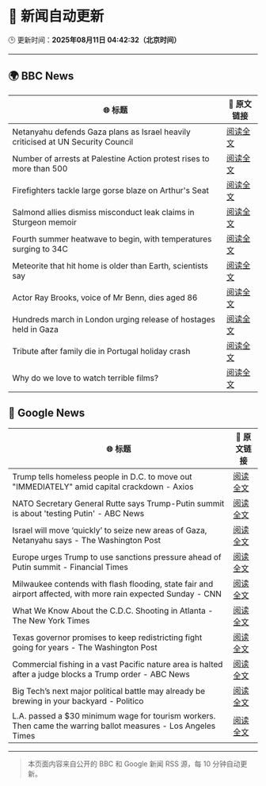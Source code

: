 # 🧠 新闻自动更新

🕒 更新时间：**2025年08月11日 04:42:32（北京时间）**

---

## 🌍 BBC News

| 🌐 标题 | 🔗 原文链接 |
|--------|-------------|
| Netanyahu defends Gaza plans as Israel heavily criticised at UN Security Council | [阅读全文](https://www.bbc.com/news/articles/c5yll33v9gwo?at_medium=RSS&at_campaign=rss) |
| Number of arrests at Palestine Action protest rises to more than 500 | [阅读全文](https://www.bbc.com/news/articles/cqjyyzlwk2go?at_medium=RSS&at_campaign=rss) |
| Firefighters tackle large gorse blaze on Arthur's Seat | [阅读全文](https://www.bbc.com/news/articles/ckg449e1vnpo?at_medium=RSS&at_campaign=rss) |
| Salmond allies dismiss misconduct leak claims in Sturgeon memoir | [阅读全文](https://www.bbc.com/news/articles/c8e11r83p9yo?at_medium=RSS&at_campaign=rss) |
| Fourth summer heatwave to begin, with temperatures surging to 34C | [阅读全文](https://www.bbc.com/weather/articles/czjm4zl20wzo?at_medium=RSS&at_campaign=rss) |
| Meteorite that hit home is older than Earth, scientists say | [阅读全文](https://www.bbc.com/news/articles/cwy003l0pw0o?at_medium=RSS&at_campaign=rss) |
| Actor Ray Brooks, voice of Mr Benn, dies aged 86 | [阅读全文](https://www.bbc.com/news/articles/cp899lyj2m3o?at_medium=RSS&at_campaign=rss) |
| Hundreds march in London urging release of hostages held in Gaza | [阅读全文](https://www.bbc.com/news/articles/c4g66x4xr6zo?at_medium=RSS&at_campaign=rss) |
| Tribute after family die in Portugal holiday crash | [阅读全文](https://www.bbc.com/news/articles/clyjj35pv77o?at_medium=RSS&at_campaign=rss) |
| Why do we love to watch terrible films? | [阅读全文](https://www.bbc.com/news/articles/cy40e08k1p0o?at_medium=RSS&at_campaign=rss) |

## 📰 Google News

| 🌐 标题 | 🔗 原文链接 |
|--------|-------------|
| Trump tells homeless people in D.C. to move out "IMMEDIATELY" amid capital crackdown - Axios | [阅读全文](https://news.google.com/rss/articles/CBMif0FVX3lxTFAzaWVia1k5bldleWEwX2tuWDNqa1cxeE5zckRaTXBLalJ1dVAtU0Zsb3ZfdHpHS29hbjlUQ0Z4MUt6cVRjWFllLWJOZzdhbmtZTnBuRzhfbFFMNUl6enpLZkRKMS1VeEJwQmVqaEl0YktfcUJ0V2hrTW5PejlBVGM?oc=5) |
| NATO Secretary General Rutte says Trump-Putin summit is about 'testing Putin' - ABC News | [阅读全文](https://news.google.com/rss/articles/CBMiqgFBVV95cUxObjdSUG1kSFNTTkQxSy1pNDY3VXRGWWpUT0ExSU9uZ0tydHY5UEltZzZNM3JSZmVjdWlzM2IzZEw0NFh0YVVmUnc3cUc0X2pFcVkwaDBMdVpoMnhGbVA3Uk5IT1FsU0pqTVhoY28tejdEM2k0Ym1OeUFZYWNNQndQLTI2clBvN05oRmxia2wzZlVVSmdhSDRwVnEwclhZNVBlZ0lNZXhweEVyZw?oc=5) |
| Israel will move ‘quickly’ to seize new areas of Gaza, Netanyahu says - The Washington Post | [阅读全文](https://news.google.com/rss/articles/CBMihgFBVV95cUxNazhwQW9iajRrVnk2LWRFUXV3Q3VqVU5VOC1fb19MNTFfMkIxcEExSm9JVXAwZ2VFemlXRTdMbS1ZN0EwNTBvSUFNVmtiSGhkTDhGLVpIZEQyZ3Z4NDNFYkdXbFdXM0VTTGlJc3B4cTJBRnd2UjNsZkdYUkFZRXZfMTl0N3plZw?oc=5) |
| Europe urges Trump to use sanctions pressure ahead of Putin summit - Financial Times | [阅读全文](https://news.google.com/rss/articles/CBMicEFVX3lxTE9hWVF3dkRaU2NOekxnaGEzWnVnN3dUc2lzT2ZRSjFCdENZOFNGazduU1dIYm5lYmtqbGgyWWlDS1RkR1lKRzdBV1ZUS0QwWEtLbjRKZXhoSG5nN0tJMHhCN1Vxa0N6cDVFVkV6LWZxWE4?oc=5) |
| Milwaukee contends with flash flooding, state fair and airport affected, with more rain expected Sunday - CNN | [阅读全文](https://news.google.com/rss/articles/CBMiekFVX3lxTE1fWlNIeTN4ZjJGd1p1MUJpUnBpZHdQRUNTR2VHVl9lUVBOTXVmYkx2TGNfN3c5SlFCdnZoNHFxRjRlTzNaZEhRLTNIcXNJRlhBLXdKaWNheDZkVXpyZVRjd1o0a3dwSmNIZERVWlJPQU9QQUswUlpRUjNn0gF_QVVfeXFMTTNXc0FPSWpFd29PUEIxSEw4cHVKOTdsNVdpamVNTmN5U2Fjc3k4UU5ielk4dmEyOUp0Z1lhMkp3ZGtlYnA0TDVFOEQzUUFxV2FPRGt0bEd2MVdHTHlCSlFENm1xUEJMNnY3SzUzUVhoaHoyWmZpTmp1cHQ1VVAwYw?oc=5) |
| What We Know About the C.D.C. Shooting in Atlanta - The New York Times | [阅读全文](https://news.google.com/rss/articles/CBMicEFVX3lxTE9SZUF6N0REanFuQU05eE1Yakl3eEN3bmRWbU5GWW45ZVlzVlBEQzVKcC1xT3ZQNDI1S0hUNERPQkM3RjNMSDd2a2lBeUozOTFOWlBmNm82S0h3QmtfaU5mLV9UWDV1S3V1Mi1NamtsNi0?oc=5) |
| Texas governor promises to keep redistricting fight going for years - The Washington Post | [阅读全文](https://news.google.com/rss/articles/CBMigwFBVV95cUxPSl9OMjkyTWhqNGhNYlVLRll2WHhDSjFuQ25QNENLSnNfT3ZrSEdmNGFkWktSU2x3M0gzc3ZvNmE4dU5TbXBQQUNBY3Y2RFU4SDlLWUVqVmpNOFZESms1VURhbUtVMUZ3UjVCV0wzSkM4MzRSWFhhSHQxbm1rZVA4OGM1Zw?oc=5) |
| Commercial fishing in a vast Pacific nature area is halted after a judge blocks a Trump order - ABC News | [阅读全文](https://news.google.com/rss/articles/CBMirAFBVV95cUxOOXdSWUN4eTVrZUxCWjM0ZW9hSzJWR2hpOU1ZMlJyNWpRZWtLem5JNTNtMUJ2LTE5S0F2VDI2V2lmNXNPcFBPLU0xbWVDZHBhZ2hzazc2aU5wcENvTjdsMlF6YnVpR1BJUkFrTVVmVEVhemRQN1d2bG1LZ0JaVW5hUzFvcUhwVlRtNzAtWG9DeWZwYWphUHBCWGVPejlKeF8xQ3VZcXJKaENPY0Nm0gGyAUFVX3lxTE1OMFVfeUhYY3pFcEFVdndDajZGckRRQ01ESE5SN0F4d1pnWE41V2daUENiMjN6YXlzNjV3YkZDNnlvcUhTaDlMR0IzRW5vdk9zUExnSHByVFM4Zk1JcGVFRkVhYVMtLUxPNXBYMm9DUlpTaU93V2UwRTh4a2hCM0lqWEQ1MmdPVFlDSHByblRQbXlURFk1Mm5XZkR5WG1tbzNJd0Ruc2J3UWs0QVJaVHAzWHc?oc=5) |
| Big Tech’s next major political battle may already be brewing in your backyard - Politico | [阅读全文](https://news.google.com/rss/articles/CBMixgFBVV95cUxQOXlCZGlHamxEM2o0S2xIWXM2NDFDWW14YzVrSnY3N2g1R09DazJWU0czOHZnbjBDMmlCVHRvN2sySk52c3VZZVpNZnNId1poTU9wemFfWEpTdVQ2SGowLVZjOHNPZ2FGUVRPNGV3N3NzZE5rRTl1ZnMyLWVOa2lSMUc1d3lZc3RvSHhha25YTlcyWWx4LS1tZHRYWUFtY1FUSFJUSWN5Z3NHNVpBZ3B5S1RPdWkxRV8yMHVpWU95VzR2S2ZLeFE?oc=5) |
| L.A. passed a $30 minimum wage for tourism workers. Then came the warring ballot measures - Los Angeles Times | [阅读全文](https://news.google.com/rss/articles/CBMirAFBVV95cUxQcVdGYy05LUtxUk5VMlZSQks3REZFSElGd2lOVmZPMFFBeWVQMDEyLUhLNzVtTXZxRzlTT3Riai1hUDN5bnNPR2RfVXdQZjVRWjdod3VpVGdTSnR3WGVSY2tRdUk2eGNmZ0NYcklyM2NHWVYwSm5jY1RzZ0VfTlVxelIzNGJ4MTR0TmNDQjhBTDV6NHg1T1RUMDRmdkRqVXQwbmowRENWNFNVakhS?oc=5) |

---
> 本页面内容来自公开的 BBC 和 Google 新闻 RSS 源，每 10 分钟自动更新。